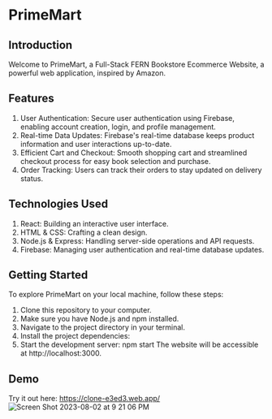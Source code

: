 # PrimeMart


## Introduction
Welcome to PrimeMart, a Full-Stack FERN Bookstore Ecommerce Website, a powerful web application, inspired by Amazon.

## Features
1. User Authentication: Secure user authentication using Firebase, enabling account creation, login, and profile management.
2. Real-time Data Updates: Firebase's real-time database keeps product information and user interactions up-to-date.
3. Efficient Cart and Checkout: Smooth shopping cart and streamlined checkout process for easy book selection and purchase.
4. Order Tracking: Users can track their orders to stay updated on delivery status.

## Technologies Used
1. React: Building an interactive user interface.
2. HTML & CSS: Crafting a clean design.
3. Node.js & Express: Handling server-side operations and API requests.
4. Firebase: Managing user authentication and real-time database updates.

## Getting Started
To explore PrimeMart on your local machine, follow these steps:

1. Clone this repository to your computer.
2. Make sure you have Node.js and npm installed.
3. Navigate to the project directory in your terminal.
4. Install the project dependencies:
5. Start the development server: npm start
The website will be accessible at http://localhost:3000.

## Demo
Try it out here: https://clone-e3ed3.web.app/
![Screen Shot 2023-08-02 at 9 21 06 PM](https://github.com/Renali01/PrimeMart/assets/59395990/ecc1f8d6-a5a8-42ff-bddd-adce02d9ba5d)
